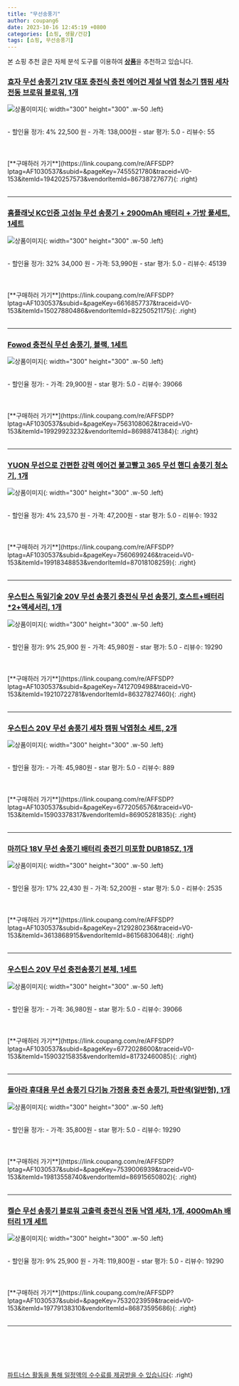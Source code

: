 ```yaml
---
title: "무선송풍기"
author: coupang6
date: 2023-10-16 12:45:19 +0800
categories: [쇼핑, 생활/건강]
tags: [쇼핑, 무선송풍기]
---
```


본 쇼핑 추천 글은 자체 분석 도구를 이용하여 [**상품**](https://link.coupang.com/a/bao1ui)을 추천하고 있습니다.

### [효자 무선 송풍기 21V 대포 충전식 충전 에어건 제설 낙엽 청소기 캠핑 세차 전동 브로워 블로워, 1개](https://link.coupang.com/re/AFFSDP?lptag=AF1030537&subid=&pageKey=7455521780&traceid=V0-153&itemId=19420257573&vendorItemId=86738727677)

![상품이미지](https://thumbnail7.coupangcdn.com/thumbnails/remote/230x230ex/image/vendor_inventory/afb7/66c43f85b99dd9bc53cfd4098db17934e02e72b36a4ea8c4d52acef8c436.png){: width="300" height="300" .w-50 .left}


<br>
- 할인율 정가: 4%  22,500   원
- 가격: 138,000원
- star 평가: 5.0
- 리뷰수: 55
<br>
<br>
<br>
<br>
[**구매하러 가기**](https://link.coupang.com/re/AFFSDP?lptag=AF1030537&subid=&pageKey=7455521780&traceid=V0-153&itemId=19420257573&vendorItemId=86738727677){: .right}
<br>
<br>

---

### [홈플래닛 KC인증 고성능 무선 송풍기 + 2900mAh 배터리 + 가방 풀세트, 1세트](https://link.coupang.com/re/AFFSDP?lptag=AF1030537&subid=&pageKey=6616857737&traceid=V0-153&itemId=15027880486&vendorItemId=82250521175)

![상품이미지](https://thumbnail8.coupangcdn.com/thumbnails/remote/230x230ex/image/retail/images/1607503638597286-31c052a8-6ac0-47a4-b465-b9d982bc6428.jpg){: width="300" height="300" .w-50 .left}


<br>
- 할인율 정가: 32%  34,000   원
- 가격: 53,990원
- star 평가: 5.0
- 리뷰수: 45139
<br>
<br>
<br>
<br>
[**구매하러 가기**](https://link.coupang.com/re/AFFSDP?lptag=AF1030537&subid=&pageKey=6616857737&traceid=V0-153&itemId=15027880486&vendorItemId=82250521175){: .right}
<br>
<br>

---

### [Fowod 충전식 무선 송풍기, 블랙, 1세트](https://link.coupang.com/re/AFFSDP?lptag=AF1030537&subid=&pageKey=7563108062&traceid=V0-153&itemId=19929923232&vendorItemId=86988741384)

![상품이미지](https://thumbnail10.coupangcdn.com/thumbnails/remote/230x230ex/image/vendor_inventory/eab9/37b90fda804ae7b706c527c3bdf7292b5f109fdfec292f3ca29ba3a348f6.jpg){: width="300" height="300" .w-50 .left}


<br>
- 할인율 정가: 
- 가격: 29,900원
- star 평가: 5.0
- 리뷰수: 39066
<br>
<br>
<br>
<br>
[**구매하러 가기**](https://link.coupang.com/re/AFFSDP?lptag=AF1030537&subid=&pageKey=7563108062&traceid=V0-153&itemId=19929923232&vendorItemId=86988741384){: .right}
<br>
<br>

---

### [YUON 무선으로 간편한 강력 에어건 불고빨고 365 무선 핸디 송풍기 청소기, 1개](https://link.coupang.com/re/AFFSDP?lptag=AF1030537&subid=&pageKey=7560699246&traceid=V0-153&itemId=19918348853&vendorItemId=87018108259)

![상품이미지](https://thumbnail9.coupangcdn.com/thumbnails/remote/230x230ex/image/vendor_inventory/1b65/a06282f4aed087ee087a4daf1bc28b47dab6f7a065c4ab753962aade0b0d.jpg){: width="300" height="300" .w-50 .left}


<br>
- 할인율 정가: 4%  23,570   원
- 가격: 47,200원
- star 평가: 5.0
- 리뷰수: 1932
<br>
<br>
<br>
<br>
[**구매하러 가기**](https://link.coupang.com/re/AFFSDP?lptag=AF1030537&subid=&pageKey=7560699246&traceid=V0-153&itemId=19918348853&vendorItemId=87018108259){: .right}
<br>
<br>

---

### [우스틴스 독일기술 20V 무선 송풍기 충전식 무선 송풍기, 호스트+배터리*2+액세서리, 1개](https://link.coupang.com/re/AFFSDP?lptag=AF1030537&subid=&pageKey=7412709498&traceid=V0-153&itemId=19210722781&vendorItemId=86327827460)

![상품이미지](https://thumbnail10.coupangcdn.com/thumbnails/remote/230x230ex/image/vendor_inventory/77cb/05ebb5a0db033a812fb094179ec56b770f21a4e8b89e3f43b697136a1dab.jpg){: width="300" height="300" .w-50 .left}


<br>
- 할인율 정가: 9%  25,900   원
- 가격: 45,980원
- star 평가: 5.0
- 리뷰수: 19290
<br>
<br>
<br>
<br>
[**구매하러 가기**](https://link.coupang.com/re/AFFSDP?lptag=AF1030537&subid=&pageKey=7412709498&traceid=V0-153&itemId=19210722781&vendorItemId=86327827460){: .right}
<br>
<br>

---

### [우스틴스 20V 무선 송풍기 세차 캠핑 낙엽청소 세트, 2개](https://link.coupang.com/re/AFFSDP?lptag=AF1030537&subid=&pageKey=6772056576&traceid=V0-153&itemId=15903378317&vendorItemId=86905281835)

![상품이미지](https://thumbnail8.coupangcdn.com/thumbnails/remote/230x230ex/image/vendor_inventory/0293/ffbee86579502353dfb229ef03bf15f5d96c7f6decada662c56f4b5429c0.jpg){: width="300" height="300" .w-50 .left}


<br>
- 할인율 정가: 
- 가격: 45,980원
- star 평가: 5.0
- 리뷰수: 889
<br>
<br>
<br>
<br>
[**구매하러 가기**](https://link.coupang.com/re/AFFSDP?lptag=AF1030537&subid=&pageKey=6772056576&traceid=V0-153&itemId=15903378317&vendorItemId=86905281835){: .right}
<br>
<br>

---

### [마끼다 18V 무선 송풍기 배터리 충전기 미포함 DUB185Z, 1개](https://link.coupang.com/re/AFFSDP?lptag=AF1030537&subid=&pageKey=2129280236&traceid=V0-153&itemId=3613868915&vendorItemId=86156830648)

![상품이미지](https://thumbnail7.coupangcdn.com/thumbnails/remote/230x230ex/image/retail/images/5321947516465914-70424d66-c6ca-4fd8-80a0-1a638ab61a5a.png){: width="300" height="300" .w-50 .left}


<br>
- 할인율 정가: 17%  22,430   원
- 가격: 52,200원
- star 평가: 5.0
- 리뷰수: 2535
<br>
<br>
<br>
<br>
[**구매하러 가기**](https://link.coupang.com/re/AFFSDP?lptag=AF1030537&subid=&pageKey=2129280236&traceid=V0-153&itemId=3613868915&vendorItemId=86156830648){: .right}
<br>
<br>

---

### [우스틴스 20V 무선 충전송풍기 본체, 1세트](https://link.coupang.com/re/AFFSDP?lptag=AF1030537&subid=&pageKey=6772028600&traceid=V0-153&itemId=15903215835&vendorItemId=81732460085)

![상품이미지](https://thumbnail7.coupangcdn.com/thumbnails/remote/230x230ex/image/vendor_inventory/0db8/c2189252a22d58209357e4ea9a0c03185440c8b42e8fba1b0071ff0e3107.jpg){: width="300" height="300" .w-50 .left}


<br>
- 할인율 정가: 
- 가격: 36,980원
- star 평가: 5.0
- 리뷰수: 39066
<br>
<br>
<br>
<br>
[**구매하러 가기**](https://link.coupang.com/re/AFFSDP?lptag=AF1030537&subid=&pageKey=6772028600&traceid=V0-153&itemId=15903215835&vendorItemId=81732460085){: .right}
<br>
<br>

---

### [돌아라 휴대용 무선 송풍기 다기능 가정용 충전 송풍기, 파란색(일반형), 1개](https://link.coupang.com/re/AFFSDP?lptag=AF1030537&subid=&pageKey=7539006939&traceid=V0-153&itemId=19813558740&vendorItemId=86915650802)

![상품이미지](https://thumbnail10.coupangcdn.com/thumbnails/remote/230x230ex/image/vendor_inventory/65d5/fb8c66f09fc2b379170cfdbdb82f56a455fa70449bab126c875edfb849e8.jpg){: width="300" height="300" .w-50 .left}


<br>
- 할인율 정가: 
- 가격: 35,800원
- star 평가: 5.0
- 리뷰수: 19290
<br>
<br>
<br>
<br>
[**구매하러 가기**](https://link.coupang.com/re/AFFSDP?lptag=AF1030537&subid=&pageKey=7539006939&traceid=V0-153&itemId=19813558740&vendorItemId=86915650802){: .right}
<br>
<br>

---

### [켈슨 무선 송풍기 블로워 고출력 충전식 전동 낙엽 세차, 1개, 4000mAh 배터리 1개 세트](https://link.coupang.com/re/AFFSDP?lptag=AF1030537&subid=&pageKey=7532023959&traceid=V0-153&itemId=19779138310&vendorItemId=86873595686)

![상품이미지](https://thumbnail9.coupangcdn.com/thumbnails/remote/230x230ex/image/vendor_inventory/a640/7b233154263dac65ca03c1758bb0433fd01930e39fefb6de11b021345cbf.jpg){: width="300" height="300" .w-50 .left}


<br>
- 할인율 정가: 9%  25,900   원
- 가격: 119,800원
- star 평가: 5.0
- 리뷰수: 19290
<br>
<br>
<br>
<br>
[**구매하러 가기**](https://link.coupang.com/re/AFFSDP?lptag=AF1030537&subid=&pageKey=7532023959&traceid=V0-153&itemId=19779138310&vendorItemId=86873595686){: .right}
<br>
<br>

---
<br><br><br><br><br> [파트너스 활동을 통해 일정액의 수수료를 제공받을 수 있습니다](https://link.coupang.com/a/bao1ui){: .right}